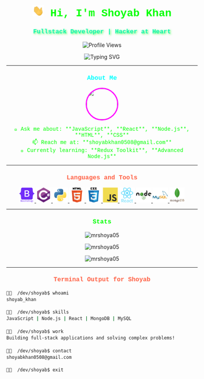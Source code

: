 <h1 align="center" style="font-family: 'Courier New', Courier, monospace; color: #00FF00;">
  <img src="https://raw.githubusercontent.com/ABSphreak/ABSphreak/master/gifs/Hi.gif" width="30px" /> 
  Hi, I'm Shoyab Khan
</h1>

<h3 align="center" style="font-family: 'Courier New', Courier, monospace; color: #0ef5b2; text-shadow: 2px 2px 5px rgba(0, 255, 0, 0.7);">Fullstack Developer | Hacker at Heart</h3>

<p align="center">
  <img src="https://komarev.com/ghpvc/?username=mrshoya05&label=Profile%20views&color=0e75b6&style=flat" alt="Profile Views" />
</p>

<p align="center">
  <img src="https://readme-typing-svg.herokuapp.com?font=Fira+Code&size=30&pause=1000&color=FF00FF&width=500&lines=JavaScript+%7C+React+%7C+Node.js+%7C+MongoDB+%7C+MySQL;Hacking+the+Code+%7C+AI+Enthusiast" alt="Typing SVG" />
</p>

---

<h3 align="center" style="font-family: 'Courier New', Courier, monospace; color: #00FFFF;">About Me</h3>

<p align="center" style="font-family: 'Courier New', Courier, monospace; color: #FF6347; text-shadow: 1px 1px 4px #00FF00;">
  <img src="https://i.pinimg.com/originals/37/96/f2/3796f2a2a09d6eaa07911c6bc0f0905c.png" width="80" height="80" style="border-radius: 50%; border: 3px solid #FF00FF; animation: glow 1.5s ease-in-out infinite alternate;" />
</p>

<p align="center" style="font-family: 'Courier New', Courier, monospace; color: #00FF00;">
  💬 Ask me about: **JavaScript**, **React**, **Node.js**, **HTML**, **CSS**<br>
  📫 Reach me at: **shoyabkhan0508@gmail.com**<br>
  🌱 Currently learning: **Redux Toolkit**, **Advanced Node.js**
</p>

---

<h3 align="center" style="font-family: 'Courier New', Courier, monospace; color: #FF6347;">Languages and Tools</h3>
<p align="center">
  <a href="https://getbootstrap.com" target="_blank" rel="noreferrer">
    <img src="https://raw.githubusercontent.com/devicons/devicon/master/icons/bootstrap/bootstrap-plain-wordmark.svg" alt="Bootstrap" width="40" height="40"/>
  </a>
  <a href="https://www.w3schools.com/cs/" target="_blank" rel="noreferrer">
    <img src="https://raw.githubusercontent.com/devicons/devicon/master/icons/csharp/csharp-original.svg" alt="C#" width="40" height="40"/>
  </a>
  <a href="https://cython.org/" target="_blank" rel="noreferrer">
    <img src="https://raw.githubusercontent.com/devicons/devicon/master/icons/python/python-original.svg" alt="Cython" width="40" height="40"/>
  </a>
  <a href="https://www.w3.org/html/" target="_blank" rel="noreferrer">
    <img src="https://raw.githubusercontent.com/devicons/devicon/master/icons/html5/html5-original-wordmark.svg" alt="HTML5" width="40" height="40"/>
  </a>
  <a href="https://www.w3schools.com/css/" target="_blank" rel="noreferrer">
    <img src="https://raw.githubusercontent.com/devicons/devicon/master/icons/css3/css3-original-wordmark.svg" alt="CSS3" width="40" height="40"/>
  </a>
  <a href="https://developer.mozilla.org/en-US/docs/Web/JavaScript" target="_blank" rel="noreferrer">
    <img src="https://raw.githubusercontent.com/devicons/devicon/master/icons/javascript/javascript-original.svg" alt="JavaScript" width="40" height="40"/>
  </a>
  <a href="https://reactjs.org/" target="_blank" rel="noreferrer">
    <img src="https://raw.githubusercontent.com/devicons/devicon/master/icons/react/react-original-wordmark.svg" alt="React" width="40" height="40"/>
  </a>
  <a href="https://nodejs.org" target="_blank" rel="noreferrer">
    <img src="https://raw.githubusercontent.com/devicons/devicon/master/icons/nodejs/nodejs-original-wordmark.svg" alt="Node.js" width="40" height="40"/>
  </a>
  <a href="https://www.mysql.com/" target="_blank" rel="noreferrer">
    <img src="https://raw.githubusercontent.com/devicons/devicon/master/icons/mysql/mysql-original-wordmark.svg" alt="MySQL" width="40" height="40"/>
  </a>
  <a href="https://www.mongodb.com/" target="_blank" rel="noreferrer">
    <img src="https://raw.githubusercontent.com/devicons/devicon/master/icons/mongodb/mongodb-original-wordmark.svg" alt="MongoDB" width="40" height="40"/>
  </a>
</p>

---

<h3 align="center" style="font-family: 'Courier New', Courier, monospace; color: #00FF00;">Stats</h3>

<p align="center">
  <img src="https://github-readme-stats.vercel.app/api/top-langs?username=mrshoya05&show_icons=true&locale=en&layout=compact&theme=radical" alt="mrshoya05" />
</p>

<p align="center">
  <img src="https://github-readme-stats.vercel.app/api?username=mrshoya05&show_icons=true&locale=en&theme=radical" alt="mrshoya05" />
</p>

<p align="center">
  <img src="https://github-readme-streak-stats.herokuapp.com/?user=mrshoya05&theme=radical" alt="mrshoya05" />
</p>

---

<h3 align="center" style="color: #FF6347; font-family: 'Courier New', Courier, monospace;">Terminal Output for Shoyab</h3>

```bash
👨‍💻  /dev/shoyab$ whoami
shoyab_khan

👨‍💻  /dev/shoyab$ skills
JavaScript | Node.js | React | MongoDB | MySQL

👨‍💻  /dev/shoyab$ work
Building full-stack applications and solving complex problems!

👨‍💻  /dev/shoyab$ contact
shoyabkhan0508@gmail.com

👨‍💻  /dev/shoyab$ exit
